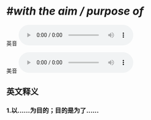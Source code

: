 # ***\#with the aim / purpose of*** 
英音
<audio src="./media/with the aim  purpose of1_AAC.aac" controls="controls"></audio>

美音
<audio src="./media/with the aim  purpose of2_AAC.aac" controls="controls"></audio>



  

英文释义
---
### 1.**以……为目的；目的是为了……**  


